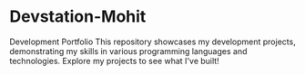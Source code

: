 # Devstation-Mohit
Development Portfolio
This repository showcases my development projects, demonstrating my skills in various programming languages and technologies. Explore my projects to see what I've built! 
